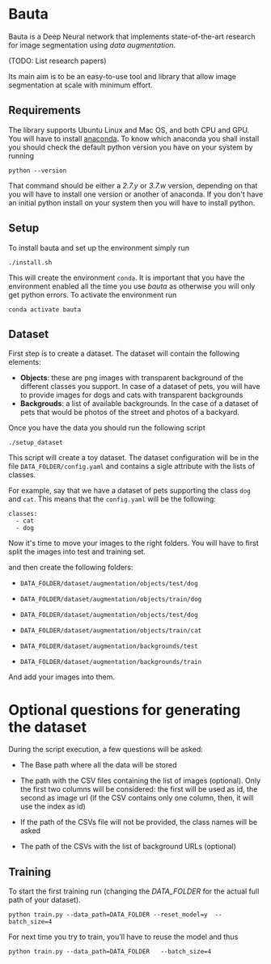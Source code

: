 # Bauta
Bauta is a Deep Neural network that implements state-of-the-art research
for image segmentation using *data augmentation*.

(TODO: List research papers)

Its main aim is to be an easy-to-use tool and library that allow image
segmentation at scale with minimum effort.

## Requirements
The library supports Ubuntu Linux and Mac OS, and both CPU and GPU.
You will have to install [anaconda](https://conda.io/miniconda.html).
To know which anaconda you shall install you should check the default
python version you have on your system by running
```
python --version
```
That command should be either a *2.7.y* or *3.7.w* version, depending on that
you will have to install one version or another of anaconda.
If you don't have an initial python install on your system then you will
have to install python.

## Setup
To install bauta and set up the environment simply run
```
./install.sh
```
This will create the environment `conda`.
It is important that you have the environment enabled all the time you use
*bauta* as otherwise you will only get python errors.
To activate the environment run
```
conda activate bauta
```

## Dataset
First step is to create a dataset.
The dataset will contain the following elements:
- **Objects**: these are png images with transparent background of the different
classes you support. In case of a dataset of pets, you will have to provide
images for dogs and cats with transparent backgrounds
- **Backgrouds**: a list of available backgrounds. In the case of a dataset of
pets that would be photos of the street and photos of a backyard.

Once you have the data you should run the following script
```
./setup_dataset
```

This script will create a toy dataset. The dataset configuration will be in
the file `DATA_FOLDER/config.yaml` and contains a sigle attribute with the
lists of classes.

For example, say that we have a dataset of pets supporting the class `dog`
and `cat`. This means that the `config.yaml` will be the following:
```
classes:
  - cat
  - dog
```

Now it's time to move your images to the right folders.
You will have to first split the images into test and training set.

and then create the following folders:

* `DATA_FOLDER/dataset/augmentation/objects/test/dog`

* `DATA_FOLDER/dataset/augmentation/objects/train/dog`

* `DATA_FOLDER/dataset/augmentation/objects/test/dog`

* `DATA_FOLDER/dataset/augmentation/objects/train/cat`

* `DATA_FOLDER/dataset/augmentation/backgrounds/test`

* `DATA_FOLDER/dataset/augmentation/backgrounds/train`

And add your images into them.

# Optional questions for generating the dataset
During the script execution, a few questions will be asked:

* The Base path where all the data will be stored

* The path with the CSV files containing the list of images (optional).
Only the first two columns will be considered: the first will be used as id, the second as image url (if the CSV contains only one column, then, it will use the index as id)

* If the path of the CSVs file will not be provided, the class names will be asked

* The path of the CSVs with the list of background URLs (optional)


## Training
To start the first training run (changing the *DATA_FOLDER* for the actual
  full path of your dataset).
```
python train.py --data_path=DATA_FOLDER --reset_model=y  --batch_size=4
```

For next time you try to train, you'll have to reuse the model and thus
```
python train.py --data_path=DATA_FOLDER   --batch_size=4
```
